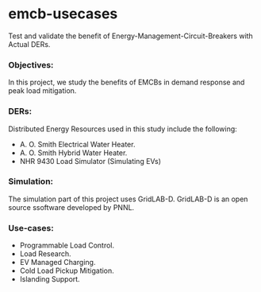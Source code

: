 # emcb-usecases

Test and validate the benefit of Energy-Management-Circuit-Breakers with Actual DERs.

### Objectives:
In this project, we study the benefits of EMCBs in demand response and peak load mitigation.

### DERs:

Distributed Energy Resources used in this study include the following:

* A. O. Smith Electrical Water Heater.
* A. O. Smith Hybrid Water Heater.
* NHR 9430 Load Simulator (Simulating EVs)

### Simulation:

The simulation part of this project uses GridLAB-D. GridLAB-D is an open source ssoftware developed by PNNL.

### Use-cases:

* Programmable Load Control.
* Load Research.
* EV Managed Charging.
* Cold Load Pickup Mitigation.
* Islanding Support.
